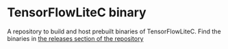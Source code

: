 # TensorFlowLiteC binary

A repository to build and host prebuilt binaries of TensorFlowLiteC. Find the binaries in [the releases section of the repository](https://github.com/revolut-mobile/TensorFlowLiteC-binary/releases)
